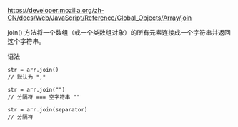https://developer.mozilla.org/zh-CN/docs/Web/JavaScript/Reference/Global_Objects/Array/join

join() 方法将一个数组（或一个类数组对象）的所有元素连接成一个字符串并返回这个字符串。

语法

    str = arr.join()
    // 默认为 ","

    str = arr.join("")
    // 分隔符 === 空字符串 ""

    str = arr.join(separator)
    // 分隔符
